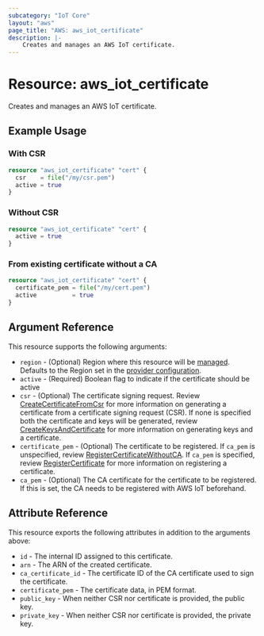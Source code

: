 ```yaml
---
subcategory: "IoT Core"
layout: "aws"
page_title: "AWS: aws_iot_certificate"
description: |-
    Creates and manages an AWS IoT certificate.
---
```


# Resource: aws_iot_certificate

Creates and manages an AWS IoT certificate.

## Example Usage

### With CSR

```terraform
resource "aws_iot_certificate" "cert" {
  csr    = file("/my/csr.pem")
  active = true
}
```

### Without CSR

```terraform
resource "aws_iot_certificate" "cert" {
  active = true
}
```

### From existing certificate without a CA

```terraform
resource "aws_iot_certificate" "cert" {
  certificate_pem = file("/my/cert.pem")
  active          = true
}
```

## Argument Reference

This resource supports the following arguments:

* `region` - (Optional) Region where this resource will be [managed](https://docs.aws.amazon.com/general/latest/gr/rande.html#regional-endpoints). Defaults to the Region set in the [provider configuration](https://registry.terraform.io/providers/hashicorp/aws/latest/docs#aws-configuration-reference).
* `active` - (Required)  Boolean flag to indicate if the certificate should be active
* `csr` - (Optional) The certificate signing request. Review
  [CreateCertificateFromCsr](https://docs.aws.amazon.com/iot/latest/apireference/API_CreateCertificateFromCsr.html)
  for more information on generating a certificate from a certificate signing request (CSR).
  If none is specified both the certificate and keys will be generated, review [CreateKeysAndCertificate](https://docs.aws.amazon.com/iot/latest/apireference/API_CreateKeysAndCertificate.html)
  for more information on generating keys and a certificate.
* `certificate_pem` - (Optional) The certificate to be registered. If `ca_pem` is unspecified, review
  [RegisterCertificateWithoutCA](https://docs.aws.amazon.com/iot/latest/apireference/API_RegisterCertificateWithoutCA.html).
  If `ca_pem` is specified, review
  [RegisterCertificate](https://docs.aws.amazon.com/iot/latest/apireference/API_RegisterCertificate.html)
  for more information on registering a certificate.
* `ca_pem` - (Optional) The CA certificate for the certificate to be registered. If this is set, the CA needs to be registered with AWS IoT beforehand.

## Attribute Reference

This resource exports the following attributes in addition to the arguments above:

* `id` - The internal ID assigned to this certificate.
* `arn` - The ARN of the created certificate.
* `ca_certificate_id` - The certificate ID of the CA certificate used to sign the certificate.
* `certificate_pem` - The certificate data, in PEM format.
* `public_key` - When neither CSR nor certificate is provided, the public key.
* `private_key` - When neither CSR nor certificate is provided, the private key.
